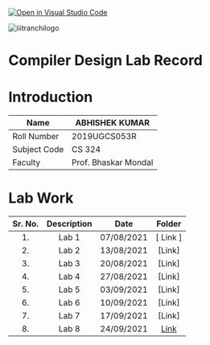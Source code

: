 [![Open in Visual Studio Code](https://classroom.github.com/assets/open-in-vscode-f059dc9a6f8d3a56e377f745f24479a46679e63a5d9fe6f495e02850cd0d8118.svg)](https://classroom.github.com/online_ide?assignment_repo_id=5517651&assignment_repo_type=AssignmentRepo)



![iiitranchilogo](https://user-images.githubusercontent.com/75474488/138427294-0d94fbf4-d0c1-48e6-8a24-0fb743f50105.png)
# Compiler Design Lab Record

# Introduction
| Name  | ABHISHEK KUMAR |
| ------------- | ------------- |
| Roll Number  | 2019UGCS053R  |
| Subject Code  | CS 324   |
| Faculty | Prof. Bhaskar Mondal |



# Lab Work
| Sr. No. | Description | Date | Folder |
| :---:  | :---: | :---:  | :---: |
| 1. | Lab 1 | 07/08/2021 | [ Link ]   |
| 2. | Lab 2 | 13/08/2021 | [Link]  |
| 3. | Lab 3 | 20/08/2021 | [Link]   |
| 4. | Lab 4 | 27/08/2021 |[Link] |
| 5. | Lab 5 | 03/09/2021 |[Link] |
| 6. | Lab 6 | 10/09/2021 |[Link] |
| 7. | Lab 7 | 17/09/2021 |[Link] |
| 8. | Lab 8 | 24/09/2021 | [Link]() |



